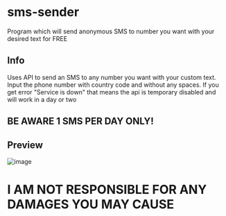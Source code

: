 # sms-sender
Program which will send anonymous SMS to number you want with your desired text for FREE
## Info
Uses API to send an SMS to any number you want with your custom text. Input the phone number with country code and without any spaces. If you get error "Service is down" that means the api is temporary disabled and will work in a day or two                                                                                                          
## BE AWARE 1 SMS PER DAY ONLY!
## Preview
![image](https://user-images.githubusercontent.com/70502697/148694192-873ecd7f-4aab-4c3a-a769-482ea5e82257.png)
# I AM NOT RESPONSIBLE FOR ANY DAMAGES YOU MAY CAUSE
